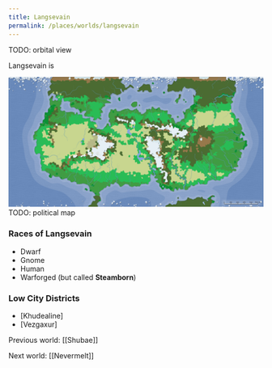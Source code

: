 ```yaml
---
title: Langsevain
permalink: /places/worlds/langsevain
---
```

TODO: orbital view

Langsevain is

![Langsevain Biomes](../../assets/img/langsevain-biomes.png)
TODO: political map

### Races of Langsevain
- Dwarf
- Gnome
- Human
- Warforged (but called **Steamborn**)

### Low City Districts
- [Khudealine]
- [Vezgaxur]

Previous world: [[Shubae]]

Next world: [[Nevermelt]]